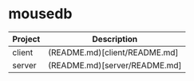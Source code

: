 # mousedb

| Project | Description                   |
| ------- | ----------------------------- |
| client  | (README.md)[client/README.md] |
| server  | (README.md)[server/README.md] |
